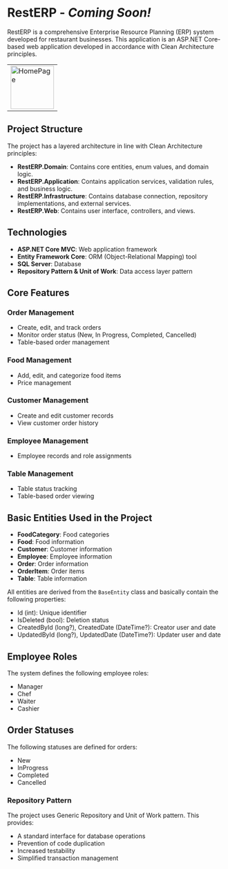 # RestERP - *Coming Soon!*

RestERP is a comprehensive Enterprise Resource Planning (ERP) system developed for restaurant businesses. This application is an ASP.NET Core-based web application developed in accordance with Clean Architecture principles.

<div align="center">
   <div align="center">
    <table>
        <tr>
            <td>
                <img src="https://github.com/user-attachments/assets/442c3b80-6ec3-4361-a92b-eeba9d05cfa1" alt="HomePage" width="100"/>
            </td>
        </tr>
    </table>
</div>
</div>


## Project Structure

The project has a layered architecture in line with Clean Architecture principles:

- **RestERP.Domain**: Contains core entities, enum values, and domain logic.
- **RestERP.Application**: Contains application services, validation rules, and business logic.
- **RestERP.Infrastructure**: Contains database connection, repository implementations, and external services.
- **RestERP.Web**: Contains user interface, controllers, and views.

## Technologies

- **ASP.NET Core MVC**: Web application framework
- **Entity Framework Core**: ORM (Object-Relational Mapping) tool
- **SQL Server**: Database
- **Repository Pattern & Unit of Work**: Data access layer pattern

## Core Features

### Order Management
- Create, edit, and track orders
- Monitor order status (New, In Progress, Completed, Cancelled)
- Table-based order management

### Food Management
- Add, edit, and categorize food items
- Price management

### Customer Management
- Create and edit customer records
- View customer order history

### Employee Management
- Employee records and role assignments

### Table Management
- Table status tracking
- Table-based order viewing

## Basic Entities Used in the Project

- **FoodCategory**: Food categories
- **Food**: Food information
- **Customer**: Customer information
- **Employee**: Employee information
- **Order**: Order information
- **OrderItem**: Order items
- **Table**: Table information

All entities are derived from the `BaseEntity` class and basically contain the following properties:
- Id (int): Unique identifier
- IsDeleted (bool): Deletion status
- CreatedById (long?), CreatedDate (DateTime?): Creator user and date
- UpdatedById (long?), UpdatedDate (DateTime?): Updater user and date

## Employee Roles
The system defines the following employee roles:
- Manager
- Chef
- Waiter
- Cashier

## Order Statuses
The following statuses are defined for orders:
- New
- InProgress
- Completed
- Cancelled

### Repository Pattern
The project uses Generic Repository and Unit of Work pattern. This provides:
- A standard interface for database operations
- Prevention of code duplication
- Increased testability
- Simplified transaction management
